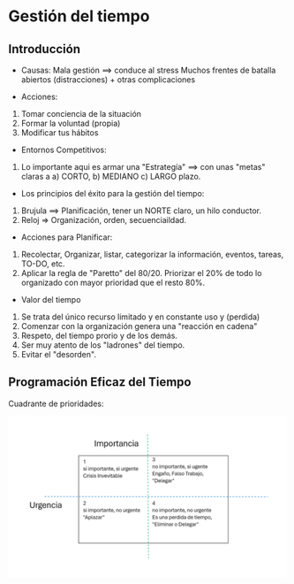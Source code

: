 # Gestión del tiempo

## Introducción
* Causas:
Mala gestión ==> conduce al stress
Muchos frentes de batalla abiertos (distracciones) + otras complicaciones

* Acciones:
1. Tomar conciencia de la situación
2. Formar la voluntad (propia)
3. Modificar tus hábitos

* Entornos Competitivos:
1. Lo importante aqui es armar una "Estrategía" ==> con unas "metas" claras a a) CORTO, b) MEDIANO c) LARGO plazo.

* Los principios del éxito para la gestión del tiempo:
1. Brujula ==> Planificación, tener un NORTE claro, un hilo conductor.
2. Reloj => Organización, orden, secuenciaildad.

* Acciones para Planificar:
1. Recolectar, Organizar, listar, categorizar la información, eventos, tareas, TO-DO, etc.
2. Aplicar la regla de "Paretto" del 80/20. Priorizar el 20% de todo lo organizado con mayor prioridad que el resto 80%.

* Valor del tiempo
1. Se trata del único recurso limitado y en constante uso y (perdida)
2. Comenzar con la organización genera una "reacción en cadena"
3. Respeto, del tiempo prorio y de los demás.
4. Ser muy atento de los "ladrones" del tiempo.
5. Evitar el "desorden".
  
## Programación Eficaz del Tiempo

Cuadrante de prioridades:

![](../../images/cuadrante_gestion_tiempo.png)

